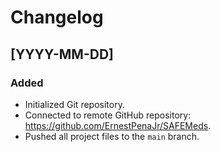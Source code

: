 # Changelog

## [YYYY-MM-DD]

### Added
- Initialized Git repository.
- Connected to remote GitHub repository: https://github.com/ErnestPenaJr/SAFEMeds.
- Pushed all project files to the `main` branch.
